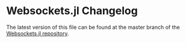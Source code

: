 # Websockets.jl Changelog

The latest version of this file can be found at the master branch of the [Websockets.jl repository](https://github.com/zaeba1sya/Websockets.jl).
